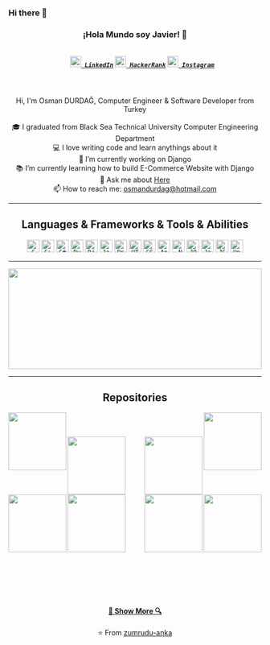 ### Hi there 👋

<!--
**JavierCalderonMtz/JavierCalderonMtz** is a ✨ _special_ ✨ repository because its `README.md` (this file) appears on your GitHub profile.

Here are some ideas to get you started:

- 🔭 I’m currently working on ...
- 🌱 I’m currently learning ...
- 👯 I’m looking to collaborate on ...
- 🤔 I’m looking for help with ...
- 💬 Ask me about ...
- 📫 How to reach me: ...
- 😄 Pronouns: ...
- ⚡ Fun fact: ...
-->

<h3 align="center">¡Hola Mundo soy Javier! 👋</h3>
<h5 align="center">
  <code>
    <a href="https://www.linkedin.com/in/osmandurdag/" title="LinkedIn"><img width="22" src="https://github.com/zumrudu-anka/zumrudu-anka/blob/master/images/linkedin.svg"> LinkedIn</a></code>
  <code><a href="https://www.hackerrank.com/zumrudu_anka" title="HackerRank Profile"><img width="22" src="https://github.com/zumrudu-anka/zumrudu-anka/blob/master/images/hackerrank.png"> HackerRank</a></code>
  <code><a href="https://www.instagram.com/osman__durdag/" title="Instagram Profile"><img width="22" src="https://github.com/zumrudu-anka/zumrudu-anka/blob/master/images/instagram.svg"> Instagram</a></code>
</h5>
<br>
<p align="center">
  Hi, I'm Osman DURDAĞ, Computer Engineer & Software Developer from Turkey
  <br>
  <br>
  🎓 I graduated from Black Sea Technical University Computer Engineering Department
  <br>
  💻 I love writing code and learn anythings about it
  <br>
  🔬 I’m currently working on Django
  <br>
  📚 I’m currently learning how to build E-Commerce Website with Django
  <br>
  💬 Ask me about <a href="https://github.com/zumrudu-anka/zumrudu-anka/issues" title="Issues">Here</a>
  <br>
  📫 How to reach me: <a href="mailto: osmandurdag@hotmail.com">osmandurdag@hotmail.com</a>
</p>

<hr>

<h2 align="center">Languages & Frameworks & Tools & Abilities</h2>

<p align="center">
  <code><img title="C" height="25" src="https://github.com/zumrudu-anka/zumrudu-anka/blob/master/images/c.svg"></code>
  <code><img title="C++" height="25" src="https://github.com/zumrudu-anka/zumrudu-anka/blob/master/images/cpp.svg"></code>
  <code><img title="C#" height="25" src="https://github.com/zumrudu-anka/zumrudu-anka/blob/master/images/cSharp.svg"></code>
  <code><img title="Python" height="25" src="https://github.com/zumrudu-anka/zumrudu-anka/blob/master/images/python.svg"></code>
  <code><img title="Django" height="25" src="https://github.com/zumrudu-anka/zumrudu-anka/blob/master/images/django.svg"></code>
  <code><img title="Javascript" height="25" src="https://github.com/zumrudu-anka/zumrudu-anka/blob/master/images/javascript.svg"></code>
  <code><img title="Problem Solving" height="25" src="https://github.com/zumrudu-anka/zumrudu-anka/blob/master/images/problemSolving.png"></code>
  <code><img title="HTML5" height="25" src="https://github.com/zumrudu-anka/zumrudu-anka/blob/master/images/html5.svg"></code>
  <code><img title="CSS" height="25" src="https://github.com/zumrudu-anka/zumrudu-anka/blob/master/images/css.svg"></code>
  <code><img title="AngularJS" height="25" src="https://github.com/zumrudu-anka/zumrudu-anka/blob/master/images/angularjs.svg"></code>
  <code><img title=".NetCore" height="25" src="https://github.com/zumrudu-anka/zumrudu-anka/blob/master/images/dotnetcore.svg"></code>
  <code><img title="JQuery" height="25" src="https://github.com/zumrudu-anka/zumrudu-anka/blob/master/images/jquery.svg"></code>
  <code><img title="Java" height="25" src="https://github.com/zumrudu-anka/zumrudu-anka/blob/master/images/java.svg"></code>
  <code><img title="JSON" height="25" src="https://github.com/zumrudu-anka/zumrudu-anka/blob/master/images/json.svg"></code>
  <code><img title="Unity" height="25" src="https://github.com/zumrudu-anka/zumrudu-anka/blob/master/images/unity.svg"></code>
</p>

<hr>

<a href="https://github.com/anuraghazra/github-readme-stats" title="Go to Source"><img width="100%" height="200" src="https://github-readme-stats.vercel.app/api?username=zumrudu-anka&show_icons=true&theme=gotham"></a>

<hr>

<h2 align="center">Repositories</h2>

<p width="100%" align="center">
  <a align="left" href="https://github.com/zumrudu-anka/Algorithms" title="Algorithms"><img align="left" height="115" src="https://github-readme-stats.vercel.app/api/pin/?username=zumrudu-anka&repo=Algorithms&theme=gotham"></a><a align="right" href="https://github.com/zumrudu-anka/DataStructures" title="Data Structures"><img align="right" height="115" src="https://github-readme-stats.vercel.app/api/pin/?username=zumrudu-anka&repo=DataStructures&theme=gotham"></a>
</p>
<br><br>
<p width="100%" align="center">
  <a align="left" href="https://github.com/zumrudu-anka/Turkce-Heceleme-CPP" title="Turkce-Heceleme-CPP"><img align="left" height="115" src="https://github-readme-stats.vercel.app/api/pin/?username=zumrudu-anka&repo=Turkce-Heceleme-CPP&theme=gotham"></a>
  <a align="right" href="https://github.com/zumrudu-anka/CopyMoveForgeryDetectionWithDCT" title="Copy&Move Forgery Detection With DCT"><img align="right" height="115" src="https://github-readme-stats.vercel.app/api/pin/?username=zumrudu-anka&repo=CopyMoveForgeryDetectionWithDCT&theme=gotham"></a>
</p>
<br><br>
<p width="100%" align="center">
  <a align="left" href="https://github.com/zumrudu-anka/NeedlemanWunschWithOpenMP" title="Needleman Wunsch Algorithm With OpenMP"><img align="left" height="115" src="https://github-readme-stats.vercel.app/api/pin/?username=zumrudu-anka&repo=NeedlemanWunschWithOpenMP&theme=gotham"></a>
  <a align="right" href="https://github.com/zumrudu-anka/Artificial_Neural_Networks" title="Artificial Neural Networks"><img align="right" height="115" src="https://github-readme-stats.vercel.app/api/pin/?username=zumrudu-anka&repo=Artificial_Neural_Networks&theme=gotham"></a>
</p>
<br><br>
<p width="100%" align="center">
  <a align="left" href="https://github.com/zumrudu-anka/Minesweeper" title="Minesweeper"><img align="left" height="115" src="https://github-readme-stats.vercel.app/api/pin/?username=zumrudu-anka&repo=Minesweeper&theme=gotham"></a>
  <a align="right" href="https://github.com/zumrudu-anka/KTU-TraditionalComputerOlympics-2019" title="KTU Traditional Computer Olympics 2019-2020"><img align="right" height="115" src="https://github-readme-stats.vercel.app/api/pin/?username=zumrudu-anka&repo=KTU-TraditionalComputerOlympics-2019&theme=gotham"></a>
</p>
<br><br><br><br><br><br><br><br><br><br><br><br><br>
<h4 align="center"><a href=https://github.com/zumrudu-anka?tab=repositories" title="Show Repositories">🔎 Show More 🔍</a></h4>

<p align = "center">
    ⭐️ From <a href="https://github.com/zumrudu-anka/">zumrudu-anka</a>
</p>
